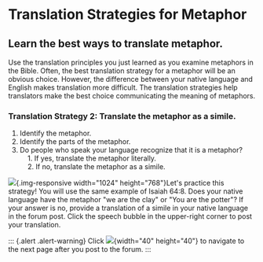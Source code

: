 # Translation Strategies for Metaphor

## Learn the best ways to translate metaphor.

Use the translation principles you just learned as you examine metaphors
in the Bible. Often, the best translation strategy for a metaphor will
be an obvious choice. However, the difference between your native
language and English makes translation more difficult. The translation
strategies help translators make the best choice communicating the
meaning of metaphors.

### Translation Strategy 2: Translate the metaphor as a simile.

1.  Identify the metaphor.
2.  Identify the parts of the metaphor.
3.  Do people who speak your language recognize that it is a metaphor?\
        1. If yes, translate the metaphor literally.\
        2. If no, translate the metaphor as a simile.

![](/courses/JUSTINTIMEMODULEMETAPHORS/document/images/Translation-Strategy-2.png){.img-responsive
width="1024" height="768"}Let\'s practice this strategy! You will use
the same example of Isaiah 64:8. Does your native language have the
metaphor \"we are the clay\" or \"You are the potter\"? If your answer
is no, provide a translation of a simile in your native language in the
forum post. Click the speech bubble in the upper-right corner to post
your translation.

::: {.alert .alert-warning}
Click
![](/courses/JUSTINTIMEMODULEMETAPHORS/document/images/forward-arrow-icon.png){width="40"
height="40"} to navigate to the next page after you post to the forum.
:::

 
